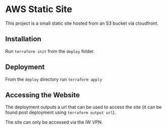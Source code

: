 # AWS Static Site

This project is a small static site hosted from an S3 bucket via cloudfront.

## Installation

Run `terraform init` from the `deploy` folder.

## Deployment

From the `deploy` directory run `terraform apply`

## Accessing the Website

The deployment outputs a url that can be used to access the site
(it can be found post deployment using `terraform output url`).

The site can only be accessed via the IW VPN.